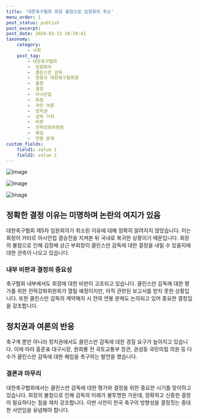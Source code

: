 ```yaml
---
title: '대한축구협회 회장 불참으로 임원회의 취소'
menu_order: 1
post_status: publish
post_excerpt: 
post_date: 2024-02-13 10:29:41
taxonomy:
    category:
        - 사회
    post_tag:
        - 대한축구협회
        -  임원회의
        -  클린스만 감독
        -  정몽규 대한축구협회장
        -  불참
        -  결정
        -  아시안컵
        -  회장
        -  국민 여론
        -  정치권
        -  감독 거취
        -  비판
        -  전력강화위원회
        -  해임
        -  연봉 문제
custom_fields:
    field1: value 1
    field2: value 2
---
```


![Image](https://imgnews.pstatic.net/image/005/2024/02/13/2024021304382139140_1707766701_0019157157_20240213044301446.jpg?type=w647)

![Image](https://imgnews.pstatic.net/image/005/2024/02/13/2024021304384239141_1707766722_0019157157_20240213044301449.jpg?type=w647)

![Image](https://imgnews.pstatic.net/image/005/2024/02/13/2024021204424038131_1707680562_0019157157_20240213044301453.jpg?type=w647)

## 정확한 결정 이유는 미명하며 논란의 여지가 있음
대한축구협회 제5차 임원회의가 취소된 이유에 대해 정확히 알려지지 않았습니다. 이는 회장이 카타르 아시안컵 결승전을 지켜본 뒤 국내로 복귀한 상황이기 때문입니다. 회장의 불참으로 인해 김정배 상근 부회장이 클린스만 감독에 대한 결정을 내릴 수 있을지에 대한 관측이 나오고 있습니다.
### 내부 비판과 결정의 중요성
축구협회 내부에서도 회장에 대한 비판이 고조되고 있습니다. 클린스만 감독에 대한 평가를 위한 전력강화위원회가 열릴 예정이지만, 아직 관련된 보고서를 받지 못한 상황입니다. 또한 클린스만 감독의 계약해지 시 잔여 연봉 문제도 논의되고 있어 중요한 결정임을 강조합니다.
## 정치권과 여론의 반응
축구계 뿐만 아니라 정치권에서도 클린스만 감독에 대한 경질 요구가 높아지고 있습니다. 이에 따라 홍준표 대구시장, 원희룡 전 국토교통부 장관, 권성동 국민의힘 의원 등 다수가 클린스만 감독에 대한 해임을 촉구하는 발언을 했습니다.
### 결론과 마무리
대한축구협회에서는 클린스만 감독에 대한 평가와 결정을 위한 중요한 시기를 맞이하고 있습니다. 회장의 불참으로 인해 감독의 미래가 불투명한 가운데, 정확하고 신중한 결정이 필요하다는 점을 재차 강조합니다. 이번 사안이 한국 축구의 방향성을 결정짓는 중대한 사안임을 유념해야 합니다.
